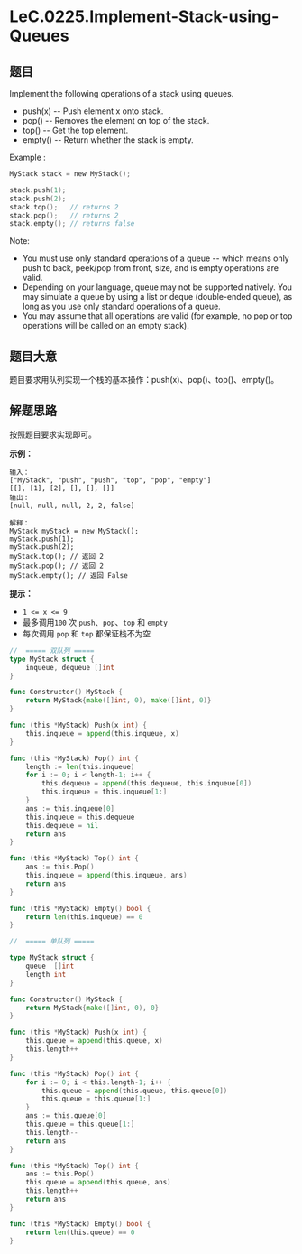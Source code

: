 # LeC.0225.Implement-Stack-using-Queues

## 题目

Implement the following operations of a stack using queues.

- push(x) -- Push element x onto stack.
- pop() -- Removes the element on top of the stack.
- top() -- Get the top element.
- empty() -- Return whether the stack is empty.

Example :

```c
MyStack stack = new MyStack();

stack.push(1);
stack.push(2);  
stack.top();   // returns 2
stack.pop();   // returns 2
stack.empty(); // returns false
```

Note:  

- You must use only standard operations of a queue -- which means only push to back, peek/pop from front, size, and is empty operations are valid.
- Depending on your language, queue may not be supported natively. You may simulate a queue by using a list or deque (double-ended queue), as long as you use only standard operations of a queue.
- You may assume that all operations are valid (for example, no pop or top operations will be called on an empty stack).

## 题目大意

题目要求用队列实现一个栈的基本操作：push(x)、pop()、top()、empty()。

## 解题思路

按照题目要求实现即可。

**示例：**

```
输入：
["MyStack", "push", "push", "top", "pop", "empty"]
[[], [1], [2], [], [], []]
输出：
[null, null, null, 2, 2, false]

解释：
MyStack myStack = new MyStack();
myStack.push(1);
myStack.push(2);
myStack.top(); // 返回 2
myStack.pop(); // 返回 2
myStack.empty(); // 返回 False
```

**提示：**

- `1 <= x <= 9`
- 最多调用`100` 次 `push`、`pop`、`top` 和 `empty`
- 每次调用 `pop` 和 `top` 都保证栈不为空

```go
//  ===== 双队列 =====
type MyStack struct {
    inqueue, dequeue []int
}

func Constructor() MyStack {
    return MyStack{make([]int, 0), make([]int, 0)}
}

func (this *MyStack) Push(x int) {
    this.inqueue = append(this.inqueue, x)
}

func (this *MyStack) Pop() int {
    length := len(this.inqueue)
    for i := 0; i < length-1; i++ {
        this.dequeue = append(this.dequeue, this.inqueue[0])
        this.inqueue = this.inqueue[1:]
    }
    ans := this.inqueue[0]
    this.inqueue = this.dequeue
    this.dequeue = nil
    return ans
}

func (this *MyStack) Top() int {
    ans := this.Pop()
    this.inqueue = append(this.inqueue, ans)
    return ans
}

func (this *MyStack) Empty() bool {
    return len(this.inqueue) == 0
}

//  ===== 单队列 =====

type MyStack struct {
    queue  []int
    length int
}

func Constructor() MyStack {
    return MyStack{make([]int, 0), 0}
}

func (this *MyStack) Push(x int) {
    this.queue = append(this.queue, x)
    this.length++
}

func (this *MyStack) Pop() int {
    for i := 0; i < this.length-1; i++ {
        this.queue = append(this.queue, this.queue[0])
        this.queue = this.queue[1:]
    }
    ans := this.queue[0]
    this.queue = this.queue[1:]
    this.length--
    return ans
}

func (this *MyStack) Top() int {
    ans := this.Pop()
    this.queue = append(this.queue, ans)
    this.length++
    return ans
}

func (this *MyStack) Empty() bool {
    return len(this.queue) == 0
}
```
